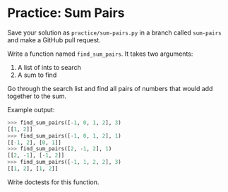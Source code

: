 # Practice: Sum Pairs

Save your solution as `practice/sum-pairs.py` in a branch called `sum-pairs` and make a GitHub pull request.

Write a function named `find_sum_pairs`.
It takes two arguments:

1. A list of ints to search
1. A sum to find

Go through the search list and find all pairs of numbers that would add together to the sum.

Example output:

```py
>>> find_sum_pairs([-1, 0, 1, 2], 3)
[[1, 2]]
>>> find_sum_pairs([-1, 0, 1, 2], 1)
[[-1, 2], [0, 1]]
>>> find_sum_pairs([2, -1, 2], 1)
[[2, -1], [-1, 2]]
>>> find_sum_pairs([-1, 1, 2, 2], 3)
[[1, 2], [1, 2]]
```

Write doctests for this function.
